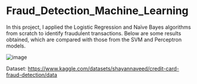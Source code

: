 # Fraud_Detection_Machine_Learning
In this project, I applied the Logistic Regression and Naïve Bayes algorithms from scratch to identify fraudulent transactions. Below are some results obtained, which are compared with those from the SVM and Perceptron models.

![image](https://github.com/ferdisteyn/Fraud_Detection_Machine_Learning/assets/86238321/28e8d33c-4ac4-4300-886a-6da63241c258)

Dataset: https://www.kaggle.com/datasets/shayannaveed/credit-card-fraud-detection/data
